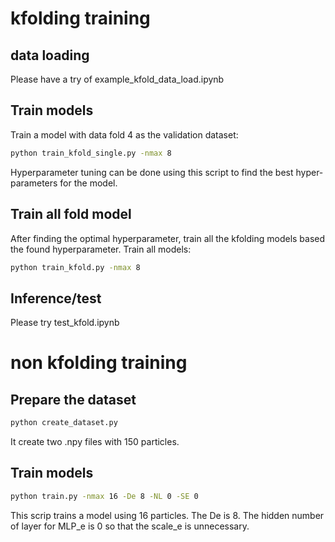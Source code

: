 # kfolding training
## data loading
Please have a try of example_kfold_data_load.ipynb

## Train models
Train a model with data fold 4 as the validation dataset: 
```bash
python train_kfold_single.py -nmax 8 
```
Hyperparameter tuning can be done using this script to find the best hyper-parameters for the model.


## Train all fold model
After finding the optimal hyperparameter, train all the kfolding models based the found hyperparameter. 
Train all models:
```bash
python train_kfold.py -nmax 8 
```

## Inference/test

Please try test_kfold.ipynb



# non kfolding training

## Prepare the dataset
```bash
python create_dataset.py
```
It create two .npy files with 150 particles. 

## Train models
```bash
python train.py -nmax 16 -De 8 -NL 0 -SE 0
```
This scrip trains a model using 16 particles. The De is 8. The hidden number of layer for MLP_e is 0 so that the scale_e is unnecessary. 



 
